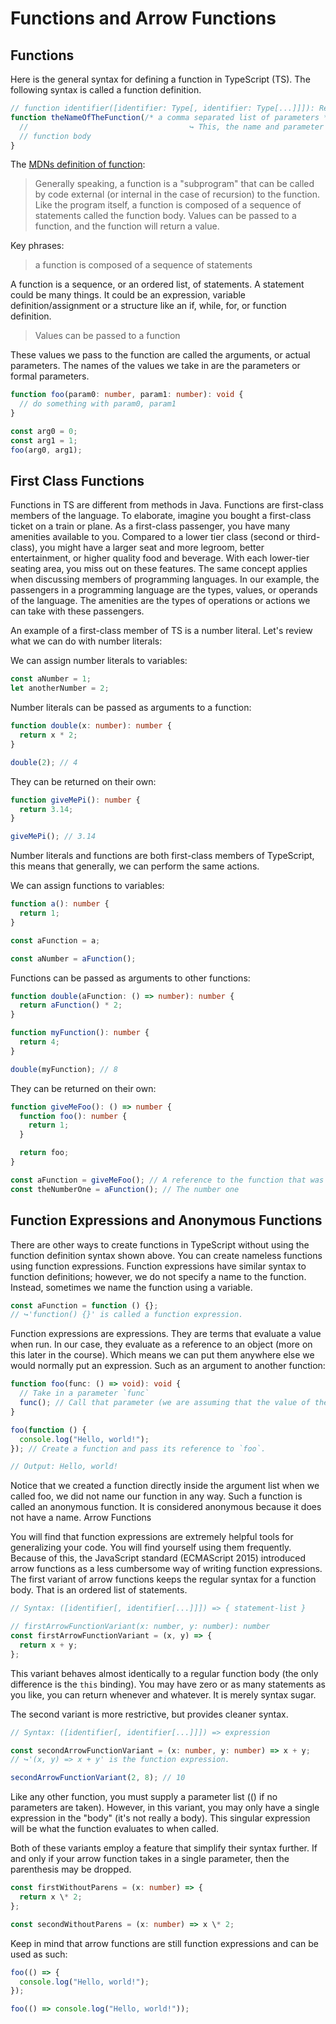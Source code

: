 # Functions and Arrow Functions

## Functions

Here is the general syntax for defining a function in TypeScript (TS). The following syntax is called a function definition.

```ts
// function identifier([identifier: Type[, identifier: Type[...]]]): ReturnType { statement-list }
function theNameOfTheFunction(/* a comma separated list of parameters */): void {
  //                                    ↪ This, the name and parameter list, is called the function header
  // function body
}
```

The [MDNs definition of function](https://developer.mozilla.org/en-US/docs/Web/JavaScript/Reference/Functions):

> Generally speaking, a function is a "subprogram" that can be called by code external (or internal in the case of recursion) to the function. Like the program itself, a function is composed of a sequence of statements called the function body. Values can be passed to a function, and the function will return a value.

Key phrases:

> a function is composed of a sequence of statements

A function is a sequence, or an ordered list, of statements. A statement could be many things. It could be an expression, variable definition/assignment or a structure like an if, while, for, or function definition.

> Values can be passed to a function

These values we pass to the function are called the arguments, or actual parameters. The names of the values we take in are the parameters or formal parameters.

```ts
function foo(param0: number, param1: number): void {
  // do something with param0, param1
}

const arg0 = 0;
const arg1 = 1;
foo(arg0, arg1);
```

## First Class Functions

Functions in TS are different from methods in Java. Functions are first-class members of the language. To elaborate, imagine you bought a first-class ticket on a train or plane. As a first-class passenger, you have many amenities available to you. Compared to a lower tier class (second or third-class), you might have a larger seat and more legroom, better entertainment, or higher quality food and beverage. With each lower-tier seating area, you miss out on these features. The same concept applies when discussing members of programming languages. In our example, the passengers in a programming language are the types, values, or operands of the language. The amenities are the types of operations or actions we can take with these passengers.

An example of a first-class member of TS is a number literal. Let's review what we can do with number literals:

We can assign number literals to variables:

```ts
const aNumber = 1;
let anotherNumber = 2;
```

Number literals can be passed as arguments to a function:

```ts
function double(x: number): number {
  return x * 2;
}

double(2); // 4
```

They can be returned on their own:

```ts
function giveMePi(): number {
  return 3.14;
}

giveMePi(); // 3.14
```

Number literals and functions are both first-class members of TypeScript, this means that generally, we can perform the same actions.

We can assign functions to variables:

```ts
function a(): number {
  return 1;
}

const aFunction = a;

const aNumber = aFunction();
```

Functions can be passed as arguments to other functions:

```ts
function double(aFunction: () => number): number {
  return aFunction() * 2;
}

function myFunction(): number {
  return 4;
}

double(myFunction); // 8
```

They can be returned on their own:

```ts
function giveMeFoo(): () => number {
  function foo(): number {
    return 1;
  }

  return foo;
}

const aFunction = giveMeFoo(); // A reference to the function that was defined when we ran `giveMeFoo`
const theNumberOne = aFunction(); // The number one
```

## Function Expressions and Anonymous Functions

There are other ways to create functions in TypeScript without using the function definition syntax shown above. You can create nameless functions using function expressions. Function expressions have similar syntax to function definitions; however, we do not specify a name to the function. Instead, sometimes we name the function using a variable.

```ts
const aFunction = function () {};
// ↪'function() {}' is called a function expression.
```

Function expressions are expressions. They are terms that evaluate a value when run. In our case, they evaluate as a reference to an object (more on this later in the course). Which means we can put them anywhere else we would normally put an expression. Such as an argument to another function:

```ts
function foo(func: () => void): void {
  // Take in a parameter `func`
  func(); // Call that parameter (we are assuming that the value of the parameter can be called).
}

foo(function () {
  console.log("Hello, world!");
}); // Create a function and pass its reference to `foo`.

// Output: Hello, world!
```

Notice that we created a function directly inside the argument list when we called foo, we did not name our function in any way. Such a function is called an anonymous function. It is considered anonymous because it does not have a name.
Arrow Functions

You will find that function expressions are extremely helpful tools for generalizing your code. You will find yourself using them frequently. Because of this, the JavaScript standard (ECMAScript 2015) introduced arrow functions as a less cumbersome way of writing function expressions. The first variant of arrow functions keeps the regular syntax for a function body. That is an ordered list of statements.

```ts
// Syntax: ([identifier[, identifier[...]]]) => { statement-list }

// firstArrowFunctionVariant(x: number, y: number): number
const firstArrowFunctionVariant = (x, y) => {
  return x + y;
};
```

This variant behaves almost identically to a regular function body (the only difference is the `this` binding). You may have zero or as many statements as you like, you can return whenever and whatever. It is merely syntax sugar.

The second variant is more restrictive, but provides cleaner syntax.

```ts
// Syntax: ([identifier[, identifier[...]]]) => expression

const secondArrowFunctionVariant = (x: number, y: number) => x + y;
// ↪'(x, y) => x + y' is the function expression.

secondArrowFunctionVariant(2, 8); // 10
```

Like any other function, you must supply a parameter list (() if no parameters are taken). However, in this variant, you may only have a single expression in the "body" (it's not really a body). This singular expression will be what the function evaluates to when called.

Both of these variants employ a feature that simplify their syntax further. If and only if your arrow function takes in a single parameter, then the parenthesis may be dropped.

```ts
const firstWithoutParens = (x: number) => {
  return x \* 2;
};

const secondWithoutParens = (x: number) => x \* 2;
```

Keep in mind that arrow functions are still function expressions and can be used as such:

```ts
foo(() => {
  console.log("Hello, world!");
});

foo(() => console.log("Hello, world!"));
```

